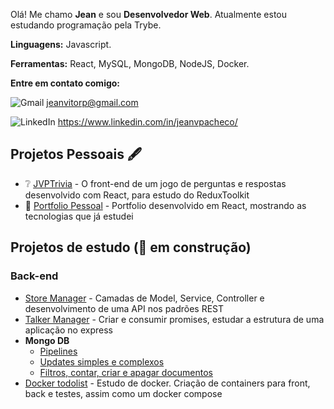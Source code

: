 Olá! Me chamo **Jean** e sou **Desenvolvedor Web**.
Atualmente estou estudando programação pela Trybe.

**Linguagens:** Javascript.

**Ferramentas:** React, MySQL, MongoDB, NodeJS, Docker.

**Entre em contato comigo:**

![Gmail](https://camo.githubusercontent.com/476ab19105806159696fd6098dd159d4b2306ae13165392c97f804ac4a3f5aef/68747470733a2f2f696d672e736869656c64732e696f2f62616467652f2d476d61696c2d4646303030303f7374796c653d666c61742d737175617265266c6162656c436f6c6f723d464630303030266c6f676f3d676d61696c266c6f676f436f6c6f723d7768697465266c696e6b3d6a65616e7669746f727040676d61696c2e636f6d) jeanvitorp@gmail.com

![LinkedIn](https://camo.githubusercontent.com/a667ffbafa82c75e7bf93a9a5f1b0cc61006c9aac00ca961eba1aba1409c61c3/68747470733a2f2f696d672e736869656c64732e696f2f62616467652f2d4c696e6b6564696e2d3065373661383f7374796c653d666c61742d737175617265266c6f676f3d4c696e6b6564696e266c6f676f436f6c6f723d7768697465266c696e6b3d68747470733a2f2f7777772e6c696e6b6564696e2e636f6d2f696e2f6a65616e767061636865636f2f) https://www.linkedin.com/in/jeanvpacheco/

## Projetos Pessoais 🖋️
- ❔ [JVPTrivia](https://github.com/JeanVPacheco/jvp-trivia-redux) - O front-end de um jogo de perguntas e respostas desenvolvido com React, para estudo do ReduxToolkit
- 💼 [Portfolio Pessoal](https://jeanvpacheco.vercel.app/) - Portfolio desenvolvido em React, mostrando as tecnologias que já estudei

## Projetos de estudo (👷 em construção)

### Back-end
- [Store Manager](https://github.com/JeanVPacheco/sd-013-c-store-manager) - Camadas de Model, Service, Controller e desenvolvimento de uma API nos padrões REST
- [Talker Manager](https://github.com/JeanVPacheco/sd-013-c-project-talker-manager) - Criar e consumir promises, estudar a estrutura de uma aplicação no express
- **Mongo DB**
  - [Pipelines](https://github.com/JeanVPacheco/sd-013-c-mongodb-aggregations)
  - [Updates simples e complexos](https://github.com/JeanVPacheco/sd-013-a-mongodb-commerce)
  - [Filtros, contar, criar e apagar documentos](https://github.com/JeanVPacheco/sd-013-a-mongodb-dataflights)
- [Docker todolist](https://github.com/JeanVPacheco/sd-013-a-project-docker-todo-list) - Estudo de docker. Criação de containers para front, back e testes, assim como um docker compose
